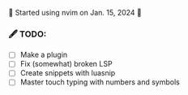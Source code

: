 🌵 Started using nvim on Jan. 15, 2024 🌵
  
### 🖋️ TODO:
- [ ] Make a plugin
- [ ] Fix (somewhat) broken LSP
- [ ] Create snippets with luasnip
- [ ] Master touch typing with numbers and symbols
